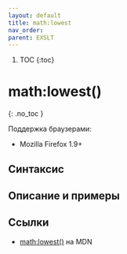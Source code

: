 ```yaml
---
layout: default
title: math​:lowest
nav_order:
parent: EXSLT
---
```


<!-- prettier-ignore-start -->
1. TOC
{:toc}

# math​:lowest()
{: .no_toc }
<!-- prettier-ignore-end -->

Поддержка браузерами:

- Mozilla Firefox 1.9+

## Синтаксис

## Описание и примеры

## Ссылки

- [math​:lowest()](https://developer.mozilla.org/en-US/docs/Web/EXSLT/math/lowest) на MDN
